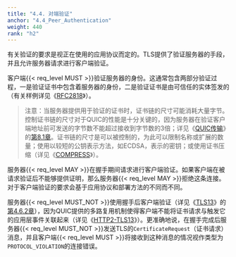 ```yaml
---
title: "4.4. 对端验证"
anchor: "4.4_Peer_Authentication"
weight: 440
rank: "h2"
---
```


有关验证的要求是视正在使用的应用协议而定的。TLS提供了验证服务器的手段，并且允许服务器请求进行客户端验证。

客户端{{< req_level MUST >}}验证服务器的身份。这通常包含两部分验证过程，一是验证证书中包含着服务器的身份，二是验证证书是由可信任的实体签发的（有关样例详见《[RFC2818]()》）。

> 注意：当服务器提供用于验证的证书时，证书链的尺寸可能消耗大量字节。控制证书链的尺寸对于QUIC的性能是十分关键的，因为服务器在验证客户端地址前可发送的字节数不能超过接收到字节数的3倍；详见《[QUIC传输]()》的[第8.1章]()。证书链的尺寸是可以被控制的，为此可以限制名称或扩展的数量；使用以较短的公钥表示方法，如ECDSA，表示的密钥；或使用证书压缩（详见《[COMPRESS]()》）。

服务器{{< req_level MAY >}}在握手期间请求进行客户端验证。如果客户端在被请求验证后不能够提供证明，那么服务器{{< req_level MAY >}}拒绝这条连接。对于客户端验证的要求会基于应用协议和部署方法的不同而不同。

服务器{{< req_level MUST_NOT >}}使用握手后客户端验证（详见《[TLS13]()》的[第4.6.2章]()），因为QUIC提供的多路复用机制使得客户端不能将证书请求与触发它的应用层事件关联起来（详见《[HTTP2-TLS13]()》）。更准确地说，在握手完成后服务器{{< req_level MUST_NOT >}}发送TLS的`CertificateRequest`（证书请求）消息，并且客户端{{< req_level MUST >}}将接收到这种消息的情况视作类型为`PROTOCOL_VIOLATION`的连接错误。

